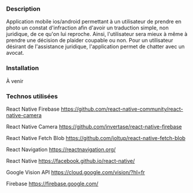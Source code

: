 ### Description

Application mobile ios/android permettant à un utilisateur de prendre en photo un constat d'infraction afin d'avoir un traduction simple, non juridique, de ce qu'on lui reproche. Ainsi, l'utilisateur sera mieux à même à prendre une décision de plaider coupable ou non. Pour un utilisateur désirant de l'assistance juridique, l'application permet de chatter avec un avocat.

### Installation

À venir

### Technos utilisées

React Native Firebase
https://github.com/react-native-community/react-native-camera

React Native Camera
https://github.com/invertase/react-native-firebase

React Native Fetch Blob
https://github.com/joltup/react-native-fetch-blob

React Navigation
https://reactnavigation.org/

React Native
https://facebook.github.io/react-native/

Google Vision API
https://cloud.google.com/vision/?hl=fr

Firebase
https://firebase.google.com/
